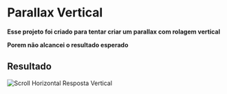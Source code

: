 # Parallax Vertical

**Esse projeto foi criado para tentar criar um parallax com rolagem vertical**

**Porem não alcancei o resultado esperado**

## Resultado

![Scroll Horizontal Resposta Vertical]("https://github.com/MarcosSarges/react-native-vertical-parallax/blob/master/img/scroll.gif")
